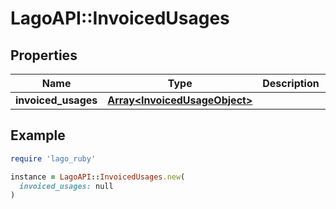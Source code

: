 # LagoAPI::InvoicedUsages

## Properties

| Name | Type | Description | Notes |
| ---- | ---- | ----------- | ----- |
| **invoiced_usages** | [**Array&lt;InvoicedUsageObject&gt;**](InvoicedUsageObject.md) |  |  |

## Example

```ruby
require 'lago_ruby'

instance = LagoAPI::InvoicedUsages.new(
  invoiced_usages: null
)
```

